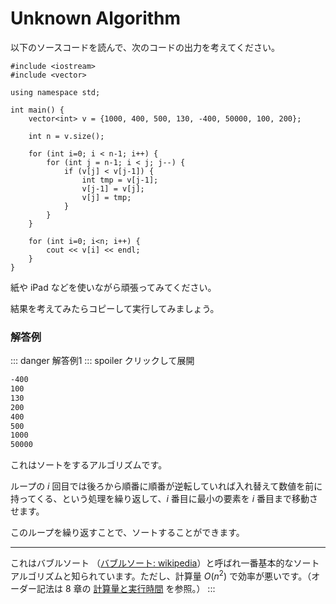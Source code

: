 # Unknown Algorithm

以下のソースコードを読んで、次のコードの出力を考えてください。

```cpp:line-numbers
#include <iostream>
#include <vector>

using namespace std;

int main() {
    vector<int> v = {1000, 400, 500, 130, -400, 50000, 100, 200};

    int n = v.size();

    for (int i=0; i < n-1; i++) {
        for (int j = n-1; i < j; j--) {
            if (v[j] < v[j-1]) {
                int tmp = v[j-1];
                v[j-1] = v[j];
                v[j] = tmp;
            }
        }
    }

    for (int i=0; i<n; i++) {
        cout << v[i] << endl;
    }
}
```

紙や iPad などを使いながら頑張ってみてください。

結果を考えてみたらコピーして実行してみましょう。

### 解答例

::: danger 解答例1
::: spoiler クリックして展開

```txt
-400
100
130
200
400
500
1000
50000
```

これはソートをするアルゴリズムです。

ループの $i$ 回目では後ろから順番に順番が逆転していれば入れ替えて数値を前に持ってくる、という処理を繰り返して、$i$ 番目に最小の要素を $i$ 番目まで移動させます。

このループを繰り返すことで、ソートすることができます。

---

これはバブルソート （[バブルソート: wikipedia](https://ja.wikipedia.org/wiki/バブルソート)）と呼ばれ一番基本的なソートアルゴリズムと知られています。ただし、計算量 $O(n^2)$ で効率が悪いです。（オーダー記法は 8 章の [計算量と実行時間](../../chapter-8/complexity.md) を参照。）
:::
